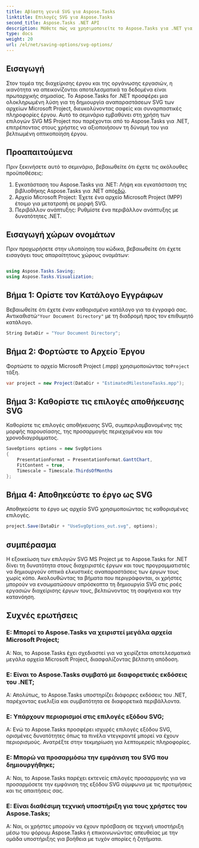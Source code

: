 ```yaml
---
title: Αβίαστη γενιά SVG για Aspose.Tasks
linktitle: Επιλογές SVG για Aspose.Tasks
second_title: Aspose.Tasks .NET API
description: Μάθετε πώς να χρησιμοποιείτε το Aspose.Tasks για .NET για τη δημιουργία αναπαραστάσεων SVG των αρχείων Microsoft Project χωρίς κόπο για βελτιωμένη οπτικοποίηση έργου.
type: docs
weight: 20
url: /el/net/saving-options/svg-options/
---
```

## Εισαγωγή
Στον τομέα της διαχείρισης έργου και της οργάνωσης εργασιών, η ικανότητα να απεικονίζονται αποτελεσματικά τα δεδομένα είναι πρωταρχικής σημασίας. Το Aspose.Tasks for .NET προσφέρει μια ολοκληρωμένη λύση για τη δημιουργία αναπαραστάσεων SVG των αρχείων Microsoft Project, διευκολύνοντας σαφείς και συναρπαστικές πληροφορίες έργου. Αυτό το σεμινάριο εμβαθύνει στη χρήση των επιλογών SVG MS Project που παρέχονται από το Aspose.Tasks για .NET, επιτρέποντας στους χρήστες να αξιοποιήσουν τη δύναμή του για βελτιωμένη οπτικοποίηση έργου.
## Προαπαιτούμενα
Πριν ξεκινήσετε αυτό το σεμινάριο, βεβαιωθείτε ότι έχετε τις ακόλουθες προϋποθέσεις:
1.  Εγκατάσταση του Aspose.Tasks για .NET: Λήψη και εγκατάσταση της βιβλιοθήκης Aspose.Tasks για .NET από[εδώ](https://releases.aspose.com/tasks/net/).
2. Αρχείο Microsoft Project: Έχετε ένα αρχείο Microsoft Project (MPP) έτοιμο για μετατροπή σε μορφή SVG.
3. Περιβάλλον ανάπτυξης: Ρυθμίστε ένα περιβάλλον ανάπτυξης με δυνατότητες .NET.

## Εισαγωγή χώρων ονομάτων
Πριν προχωρήσετε στην υλοποίηση του κώδικα, βεβαιωθείτε ότι έχετε εισαγάγει τους απαραίτητους χώρους ονομάτων:
```csharp

using Aspose.Tasks.Saving;
using Aspose.Tasks.Visualization;
```

## Βήμα 1: Ορίστε τον Κατάλογο Εγγράφων
 Βεβαιωθείτε ότι έχετε έναν καθορισμένο κατάλογο για τα έγγραφά σας. Αντικαθιστώ`"Your Document Directory"` με τη διαδρομή προς τον επιθυμητό κατάλογο.
```csharp
String DataDir = "Your Document Directory";
```
## Βήμα 2: Φορτώστε το Αρχείο Έργου
Φορτώστε το αρχείο Microsoft Project (.mpp) χρησιμοποιώντας το`Project` τάξη.
```csharp
var project = new Project(DataDir + "EstimatedMilestoneTasks.mpp");
```
## Βήμα 3: Καθορίστε τις επιλογές αποθήκευσης SVG
Καθορίστε τις επιλογές αποθήκευσης SVG, συμπεριλαμβανομένης της μορφής παρουσίασης, της προσαρμογής περιεχομένου και του χρονοδιαγράμματος.
```csharp
SaveOptions options = new SvgOptions
{
    PresentationFormat = PresentationFormat.GanttChart,
    FitContent = true,
    Timescale = Timescale.ThirdsOfMonths
};
```
## Βήμα 4: Αποθηκεύστε το έργο ως SVG
Αποθηκεύστε το έργο ως αρχείο SVG χρησιμοποιώντας τις καθορισμένες επιλογές.
```csharp
project.Save(DataDir + "UseSvgOptions_out.svg", options);
```

## συμπέρασμα
Η εξοικείωση των επιλογών SVG MS Project με το Aspose.Tasks for .NET δίνει τη δυνατότητα στους διαχειριστές έργων και τους προγραμματιστές να δημιουργούν οπτικά ελκυστικές αναπαραστάσεις των έργων τους χωρίς κόπο. Ακολουθώντας τα βήματα που περιγράφονται, οι χρήστες μπορούν να ενσωματώσουν απρόσκοπτα τη δημιουργία SVG στις ροές εργασιών διαχείρισης έργων τους, βελτιώνοντας τη σαφήνεια και την κατανόηση.
## Συχνές ερωτήσεις
### Ε: Μπορεί το Aspose.Tasks να χειριστεί μεγάλα αρχεία Microsoft Project;
Α: Ναι, το Aspose.Tasks έχει σχεδιαστεί για να χειρίζεται αποτελεσματικά μεγάλα αρχεία Microsoft Project, διασφαλίζοντας βέλτιστη απόδοση.

### Ε: Είναι το Aspose.Tasks συμβατό με διαφορετικές εκδόσεις του .NET;
Α: Απολύτως, το Aspose.Tasks υποστηρίζει διάφορες εκδόσεις του .NET, παρέχοντας ευελιξία και συμβατότητα σε διαφορετικά περιβάλλοντα.

### Ε: Υπάρχουν περιορισμοί στις επιλογές εξόδου SVG;
Α: Ενώ το Aspose.Tasks προσφέρει ισχυρές επιλογές εξόδου SVG, ορισμένες δυνατότητες όπως τα πινέλα ντεγκραντέ μπορεί να έχουν περιορισμούς. Ανατρέξτε στην τεκμηρίωση για λεπτομερείς πληροφορίες.

### Ε: Μπορώ να προσαρμόσω την εμφάνιση του SVG που δημιουργήθηκε;
Α: Ναι, το Aspose.Tasks παρέχει εκτενείς επιλογές προσαρμογής για να προσαρμόσετε την εμφάνιση της εξόδου SVG σύμφωνα με τις προτιμήσεις και τις απαιτήσεις σας.

### Ε: Είναι διαθέσιμη τεχνική υποστήριξη για τους χρήστες του Aspose.Tasks;
Α: Ναι, οι χρήστες μπορούν να έχουν πρόσβαση σε τεχνική υποστήριξη μέσω του φόρουμ Aspose.Tasks ή επικοινωνώντας απευθείας με την ομάδα υποστήριξης για βοήθεια με τυχόν απορίες ή ζητήματα.